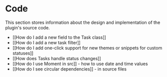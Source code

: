 # Code

This section stores information about the design and implementation of the plugin's source code.

- [[How do I add a new field to the Task class]]
- [[How do I add a new task filter]]
- [[How do I add one-click support for new themes or snippets for custom statuses]]
- [[How does Tasks handle status changes]]
- [[How do I use Moment in src]] - how to use date and time values
- [[How do I see circular dependencies]] - in source files
